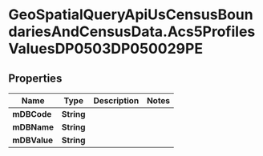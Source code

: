 # GeoSpatialQueryApiUsCensusBoundariesAndCensusData.Acs5ProfilesValuesDP0503DP050029PE

## Properties

Name | Type | Description | Notes
------------ | ------------- | ------------- | -------------
**mDBCode** | **String** |  | 
**mDBName** | **String** |  | 
**mDBValue** | **String** |  | 


